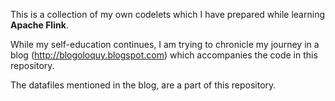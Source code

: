 This is a collection of my own codelets which I have prepared while learning **Apache Flink**. 

While my self-education continues, I am trying to chronicle my journey in a blog 
(http://blogoloquy.blogspot.com) which accompanies the code in this repository.

The datafiles mentioned in the blog, are a part of this repository. 